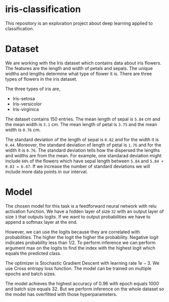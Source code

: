 # iris-classification
This repository is an exploration project about deep learning applied to classification. 

# Dataset
We are working with the Iris dataset which contains data about iris flowers. The features are the length and width of petals and sepals. The unique widths and lengths determine what type of flower it is. There are three types of flowers in the iris dataset. 

The three types of iris are, 
- Iris-setosa
- Iris-versicolor
- Iris-virginica

The dataset contains 150 entries. The mean length of sepal is `5.84` cm and the mean width is `3.1` cm. The mean length of petal is `3.75` and the mean width is `0.76` cm. 

The standard deviation of the length of sepal is `0.82` and for the width it is `0.44`. Moreover, the standard deviation of length of petal is `1.76` and for the width it is `0.76`. 
The standard deviation tells how the dispersed the lengths and widths are from the mean. For example, one standarad deviation might include `60%` of the flowers which have sepal length between `5.84` and `5.84 + 0.83 = 6.67`. If we increase the number of standard deviations we will include more data points in our interval. 

# Model 
The chosen model for this task is a feedforward neural network with relu activation function. 
We have a hidden layer of size `32` with an output layer of size `3` that outputs logits. If we want to output probabilities we have to append a softmax layer at the end. 

However, we can use the logits because they are correlated with probabilities. The higher the logit the higher the probability. Negative logit indicates probability less than 1/2. 
To perform inference we can perform argument max on the logits to find the index with the highest logit which equals the predicted class. 

The optimizer is Stochastic Gradient Descent with learning rate $1e-3$. 
We use Cross entropy loss function. 
The model can be trained on multiple epochs and batch sizes. 

The model achieves the highest accuracy of $0.96$ with epoch equals 1000 and batch size equals 32. But we perform inference on the whole dataset so the model has overfitted with those hyperparameters. 
